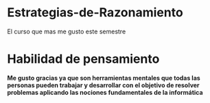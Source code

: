 # Estrategias-de-Razonamiento
El curso que mas me gusto este semestre 
# Habilidad de pensamiento 
**Me gusto gracias ya que son herramientas mentales que todas las personas pueden trabajar y desarrollar con el objetivo de resolver problemas aplicando las nociones fundamentales de la informática**